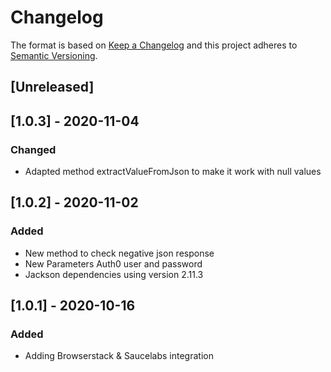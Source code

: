 # Changelog

The format is based on [Keep a Changelog](http://keepachangelog.com/en/1.0.0/)
and this project adheres to [Semantic Versioning](http://semver.org/spec/v2.0.0.html).

## [Unreleased]

## [1.0.3] - 2020-11-04
### Changed
- Adapted method extractValueFromJson to make it work with null values

## [1.0.2] - 2020-11-02
### Added
- New method to check negative json response
- New Parameters Auth0 user and password
- Jackson dependencies using version 2.11.3

## [1.0.1] - 2020-10-16
### Added
- Adding Browserstack & Saucelabs integration